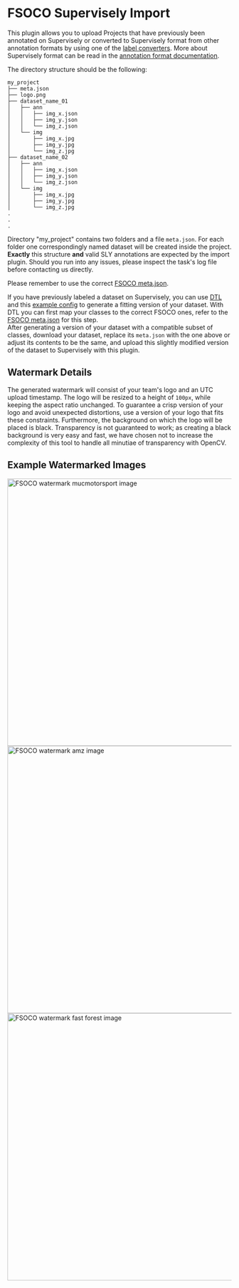 # FSOCO Supervisely Import

This plugin allows you to upload Projects that have previously been annotated on Supervisely or converted to Supervisely format from other annotation formats by using one of the [label converters](https://github.com/fsoco/fsoco/tree/master/tools/label_converters).
More about Supervisely format can be read in the [annotation format documentation](https://docs.supervise.ly/ann_format/).

The directory structure should be the following:

```
my_project
├── meta.json
├── logo.png
├── dataset_name_01
│   ├── ann
│   │   ├── img_x.json
│   │   ├── img_y.json
│   │   └── img_z.json
│   └── img
│       ├── img_x.jpg
│       ├── img_y.jpg
│       └── img_z.jpg
├── dataset_name_02
│   ├── ann
│   │   ├── img_x.json
│   │   ├── img_y.json
│   │   └── img_z.json
│   └── img
│       ├── img_x.jpg
│       ├── img_y.jpg
│       └── img_z.jpg
.
.
.
```

Directory "my_project" contains two folders and a file `meta.json`. For each folder one correspondingly named dataset will be created inside the project. **Exactly** this structure **and** valid SLY annotations are expected by the import plugin. Should you run into any issues, please inspect the task's log file before contacting us directly.

Please remember to use the correct [FSOCO meta.json](http://www.fsoco-dataset.com/assets/meta.json).

If you have previously labeled a dataset on Supervisely, you can use [DTL](https://docs.supervise.ly/data-manipulation/index/data-layers/data) and this [example config](https://www.fsoco-dataset.com/assets/class_mapping_dtl.json) to generate a fitting version of your dataset. With DTL you can first map your classes to the correct FSOCO ones, refer to the [FSOCO meta.json](http://www.fsoco-dataset.com/assets/meta.json) for this step.<br/>
After generating a version of your dataset with a compatible subset of classes, download your dataset, replace its `meta.json` with the one above or adjust its contents to be the same, and upload this slightly modified version of the dataset to Supervisely with this plugin.

## Watermark Details

The generated watermark will consist of your team's logo and an UTC upload timestamp.
The logo will be resized to a height of `100px`, while keeping the aspect ratio unchanged. To guarantee a crisp version of your logo and avoid unexpected distortions, use a version of your logo that fits these constraints.
Furthermore, the background on which the logo will be placed is black.
Transparency is not guaranteed to work; as creating a black background is very easy and fast, we have chosen not to increase the complexity of this tool to handle all minutiae of transparency with OpenCV.

## Example Watermarked Images

<img src="https://i.ibb.co/thc1YyP/watermarked-mms.jpg" alt="FSOCO watermark mucmotorsport image" width="600">
<img src="https://i.ibb.co/S5WF5pf/watermarked-amz.png" alt="FSOCO watermark amz image" height="600">
<img src="https://i.ibb.co/LYTqn8R/watermarked-ff.jpg" alt="FSOCO watermark fast forest image" height="600">

